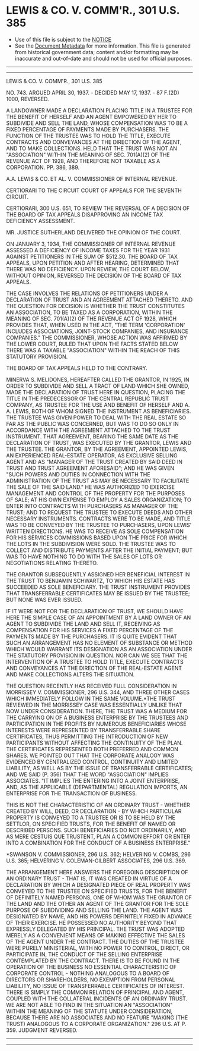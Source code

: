 ---
---

# LEWIS & CO. V. COMM'R., 301 U.S. 385

* Use of this file is subject to the [NOTICE](https://github.com/publicdocs/notice/blob/master/NOTICE)
* See the [Document Metadata](../../../) for more information.
  This file is generated from historical government data; content and/or formatting may be inaccurate and out-of-date and should not be used for official purposes.

----------
----------

LEWIS & CO. V. COMM'R., 301 U.S. 385

NO. 743.  ARGUED APRIL 30, 1937.  - DECIDED MAY 17, 1937.  - 87 F.(2D) 1000, REVERSED.

A LANDOWNER MADE A DECLARATION PLACING TITLE IN A TRUSTEE FOR THE BENEFIT OF HERSELF AND AN AGENT EMPOWERED BY HER TO SUBDIVIDE AND SELL THE LAND, WHOSE COMPENSATION WAS TO BE A FIXED PERCENTAGE OF PAYMENTS MADE BY PURCHASERS.  THE FUNCTION OF THE TRUSTEE WAS TO HOLD THE TITLE, EXECUTE CONTRACTS AND CONVEYANCES AT THE DIRECTION OF THE AGENT, AND TO MAKE COLLECTIONS.  HELD THAT THE TRUST WAS NOT AN "ASSOCIATION" WITHIN THE MEANING OF SEC. 701(A)(2) OF THE REVENUE ACT OF 1928, AND THEREFORE NOT TAXABLE AS A CORPORATION.  PP. 386, 389.

A.A. LEWIS & CO. ET AL. V. COMMISSIONER OF INTERNAL REVENUE.

CERTIORARI TO THE CIRCUIT COURT OF APPEALS FOR THE SEVENTH CIRCUIT.

CERTIORARI, 300 U.S. 651, TO REVIEW THE REVERSAL OF A DECISION OF THE BOARD OF TAX APPEALS DISAPPROVING AN INCOME TAX DEFICIENCY ASSESSMENT.

MR. JUSTICE SUTHERLAND DELIVERED THE OPINION OF THE COURT.

ON JANUARY 3, 1934, THE COMMISSIONER OF INTERNAL REVENUE ASSESSED A DEFICIENCY OF INCOME TAXES FOR THE YEAR 1931 AGAINST PETITIONERS IN THE SUM OF $512.30.  THE BOARD OF TAX APPEALS, UPON PETITION AND AFTER HEARING, DETERMINED THAT THERE WAS NO DEFICIENCY.  UPON REVIEW, THE COURT BELOW, WITHOUT OPINION, REVERSED THE DECISION OF THE BOARD OF TAX APPEALS.

THE CASE INVOLVES THE RELATIONS OF PETITIONERS UNDER A DECLARATION OF TRUST AND AN AGREEMENT ATTACHED THERETO.  AND THE QUESTION FOR DECISION IS WHETHER THE TRUST CONSTITUTES AN ASSOCIATION, TO BE TAXED AS A CORPORATION, WITHIN THE MEANING OF SEC. 701(A)(2) OF THE REVENUE ACT OF 1928, WHICH PROVIDES THAT, WHEN USED IN THE ACT, "THE TERM 'CORPORATION' INCLUDES ASSOCIATIONS, JOINT-STOCK COMPANIES, AND INSURANCE COMPANIES."  THE COMMISSIONER, WHOSE ACTION WAS AFFIRMED BY THE LOWER COURT, RULED THAT UPON THE FACTS STATED BELOW THERE WAS A TAXABLE "ASSOCIATION" WITHIN THE REACH OF THIS STATUTORY PROVISION.

THE BOARD OF TAX APPEALS HELD TO THE CONTRARY.

MINERVA S. MELIDONES, HEREAFTER CALLED THE GRANTOR, IN 1925, IN ORDER TO SUBDIVIDE AND SELL A TRACT OF LAND WHICH SHE OWNED, MADE THE DECLARATION OF TRUST HERE IN QUESTION, PLACING THE TITLE IN THE PREDECESSOR OF THE CENTRAL REPUBLIC TRUST COMPANY, AS TRUSTEE FOR THE USE AND BENEFIT OF HERSELF AND A. A. LEWIS, BOTH OF WHOM SIGNED THE INSTRUMENT AS BENEFICIARIES.  THE TRUSTEE WAS GIVEN POWER TO DEAL WITH THE REAL ESTATE SO FAR AS THE PUBLIC WAS CONCERNED, BUT WAS TO DO SO ONLY IN ACCORDANCE WITH THE AGREEMENT ATTACHED TO THE TRUST INSTRUMENT.  THAT AGREEMENT, BEARING THE SAME DATE AS THE DECLARATION OF TRUST, WAS EXECUTED BY THE GRANTOR, LEWIS AND THE TRUSTEE.  THE GRANTOR, BY THE AGREEMENT, APPOINTED LEWIS, AN EXPERIENCED REAL-ESTATE OPERATOR, AS EXCLUSIVE SELLING AGENT AND AS "MANAGER OF THE TRUST CREATED BY SAID DEED IN TRUST AND TRUST AGREEMENT AFORESAID"; AND HE WAS GIVEN "SUCH POWERS AND DUTIES IN CONNECTION WITH THE ADMINISTRATION OF THE TRUST AS MAY BE NECESSARY TO FACILITATE THE SALE OF THE SAID LAND."  HE WAS AUTHORIZED TO EXERCISE MANAGEMENT AND CONTROL OF THE PROPERTY FOR THE PURPOSES OF SALE; AT HIS OWN EXPENSE TO EMPLOY A SALES ORGANIZATION; TO ENTER INTO CONTRACTS WITH PURCHASERS AS MANAGER OF THE TRUST; AND TO REQUEST THE TRUSTEE TO EXECUTE DEEDS AND OTHER NECESSARY INSTRUMENTS.  CONTRACTS WERE TO BE MADE, AND TITLE WAS TO BE CONVEYED BY THE TRUSTEE TO PURCHASERS, UPON LEWIS' WRITTEN DIRECTIONS.  HE WAS TO RECEIVE AS SOLE COMPENSATION FOR HIS SERVICES COMMISSIONS BASED UPON THE PRICE FOR WHICH THE LOTS IN THE SUBDIVISION WERE SOLD.  THE TRUSTEE WAS TO COLLECT AND DISTRIBUTE PAYMENTS AFTER THE INITIAL PAYMENT; BUT WAS TO HAVE NOTHING TO DO WITH THE SALES OF LOTS OR NEGOTIATIONS RELATING THERETO.

THE GRANTOR SUBSEQUENTLY ASSIGNED HER BENEFICIAL INTEREST IN THE TRUST TO BENJAMIN SCHWARTZ, TO WHICH HIS ESTATE HAS SUCCEEDED AS SOLE BENEFICIARY.  THE TRUST INSTRUMENT PROVIDES THAT TRANSFERRABLE CERTIFICATES MAY BE ISSUED BY THE TRUSTEE; BUT NONE WAS EVER ISSUED.

IF IT WERE NOT FOR THE DECLARATION OF TRUST, WE SHOULD HAVE HERE THE SIMPLE CASE OF AN APPOINTMENT BY A LAND OWNER OF AN AGENT TO SUBDIVIDE THE LAND AND SELL IT, RECEIVING AS COMPENSATION FOR HIS SERVICES A FIXED PERCENTAGE OF THE PAYMENTS MADE BY THE PURCHASERS.  IT IS QUITE EVIDENT THAT SUCH AN ARRANGEMENT HAS NO ELEMENT OF SUBSTANCE OR METHOD WHICH WOULD WARRANT ITS DESIGNATION AS AN ASSOCIATION UNDER THE STATUTORY PROVISION IN QUESTION.  NOR CAN WE SEE THAT THE INTERVENTION OF A TRUSTEE TO HOLD TITLE, EXECUTE CONTRACTS AND CONVEYANCES AT THE DIRECTION OF THE REAL-ESTATE AGENT AND MAKE COLLECTIONS ALTERS THE SITUATION.

THE QUESTION RECENTLY HAS RECEIVED FULL CONSIDERATION IN MORRISSEY V. COMMISSIONER, 296 U.S. 344, AND THREE OTHER CASES WHICH IMMEDIATELY FOLLOW IN THE SAME VOLUME.\*THE TRUST REVIEWED IN THE MORRISSEY CASE WAS ESSENTIALLY UNLIKE THAT NOW UNDER CONSIDERATION.  THERE, THE TRUST WAS A MEDIUM FOR THE CARRYING ON OF A BUSINESS ENTERPRISE BY THE TRUSTEES AND PARTICIPATION IN THE PROFITS BY NUMEROUS BENEFICIARIES WHOSE INTERESTS WERE REPRESENTED BY TRANSFERRABLE SHARE CERTIFICATES, THUS PERMITTING THE INTRODUCTION OF NEW PARTICIPANTS WITHOUT AFFECTING THE CONTINUITY OF THE PLAN.  THE CERTIFICATES REPRESENTED BOTH PREFERRED AND COMMON SHARES.  WE POINTED OUT THAT THE CORPORATE ANALOGY WAS EVIDENCED BY CENTRALIZED CONTROL, CONTINUITY AND LIMITED LIABILITY, AS WELL AS BY THE ISSUE OF TRANSFERRABLE CERTIFICATES; AND WE SAID (P. 356) THAT THE WORD "ASSOCIATION" IMPLIES ASSOCIATES.  "IT IMPLIES THE ENTERING INTO A JOINT ENTERPRISE, AND, AS THE APPLICABLE (DEPARTMENTAL) REGULATION IMPORTS, AN ENTERPRISE FOR THE TRANSACTION OF BUSINESS.

THIS IS NOT THE CHARACTERISTIC OF AN ORDINARY TRUST - WHETHER CREATED BY WILL, DEED, OR DECLARATION - BY WHICH PARTICULAR PROPERTY IS CONVEYED TO A TRUSTEE OR IS TO BE HELD BY THE SETTLOR, ON SPECIFIED TRUSTS, FOR THE BENEFIT OF NAMED OR DESCRIBED PERSONS.  SUCH BENEFICIARIES DO NOT ORDINARILY, AND AS MERE CESTUIS QUE TRUSTENT, PLAN A COMMON EFFORT OR ENTER INTO A COMBINATION FOR THE CONDUCT OF A BUSINESS ENTERPRISE."

\*SWANSON V. COMMISSIONER, 296 U.S. 362; HELVERING V. COMBS, 296 U.S. 365; HELVERING V. COLEMAN-GILBERT ASSOCIATES, 296 U.S. 369.

THE ARRANGEMENT HERE ANSWERS THE FOREGOING DESCRIPTION OF AN ORDINARY TRUST - THAT IS, IT WAS CREATED IN VIRTUE OF A DECLARATION BY WHICH A DESIGNATED PIECE OF REAL PROPERTY WAS CONVEYED TO THE TRUSTEE ON SPECIFIED TRUSTS, FOR THE BENEFIT OF DEFINITELY NAMED PERSONS, ONE OF WHOM WAS THE GRANTOR OF THE LAND AND THE OTHER AN AGENT OF THE GRANTOR FOR THE SOLE PURPOSE OF SUBDIVIDING AND SELLING THE LAND.  THE AGENT WAS DESIGNATED BY NAME, AND HIS POWERS DEFINITELY FIXED IN ADVANCE OF THEIR EXERCISE.  HE POSSESSED NO AUTHORITY BEYOND THAT EXPRESSLY DELEGATED BY HIS PRINCIPAL.  THE TRUST WAS ADOPTED MERELY AS A CONVENIENT MEANS OF MAKING EFFECTIVE THE SALES OF THE AGENT UNDER THE CONTRACT.  THE DUTIES OF THE TRUSTEE WERE PURELY MINISTERIAL, WITH NO POWER TO CONTROL, DIRECT, OR PARTICIPATE IN, THE CONDUCT OF THE SELLING ENTERPRISE CONTEMPLATED BY THE CONTRACT.  THERE IS TO BE FOUND IN THE OPERATION OF THE BUSINESS NO ESSENTIAL CHARACTERISTIC OF CORPORATE CONTROL - NOTHING ANALOGOUS TO A BOARD OF DIRECTORS OR SHAREHOLDERS, NO EXEMPTION FROM PERSONAL LIABILITY, NO ISSUE OF TRANSFERRABLE CERTIFICATES OF INTEREST.  THERE IS SIMPLY THE COMMON RELATION OF PRINCIPAL AND AGENT, COUPLED WITH THE COLLATERAL INCIDENTS OF AN ORDINARY TRUST.  WE ARE NOT ABLE TO FIND IN THE SITUATION AN "ASSOCIATION" WITHIN THE MEANING OF THE STATUTE UNDER CONSIDERATION, BECAUSE THERE ARE NO ASSOCIATES AND NO FEATURE "MAKING (THE TRUST) ANALOGOUS TO A CORPORATE ORGANIZATION."  296 U.S. AT P. 359.  JUDGMENT REVERSED.


----------
----------

